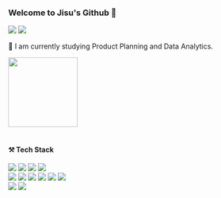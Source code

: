 ### Welcome to Jisu's Github 👋

<a href="zissuuo@yonsei.ac.kr" target="_blank"><img src="https://img.shields.io/badge/zissuuo@yonsei.ac.kr-252a2f?style=flat&logo=maildotru&logoColor=FFFFFF"/></a>
<a href="https://www.linkedin.com/in/jisu-kim-09055423b/" target="_blank"><img src="https://img.shields.io/badge/LinkedIn-252a2f?style=flat&logo=linkedin&logoColor=FFFFFF"/></a>


📕 I am currently studying Product Planning and Data Analytics. <br>

<div gap='10px'>
  <img src="https://github-readme-stats.vercel.app/api?username=zissuuo&show_icons=true&theme=graywhite" height="140">
</div>

<br>

#### ⚒️ Tech Stack
<div gap='10px'>
  <img src="https://img.shields.io/badge/react-20232a.svg?style=flat&logo=react&logoColor=61DAFB" />
  <img src="https://img.shields.io/badge/javascript-F7DF1E.svg?style=flat&logo=javascript&logoColor=20232a"/>
  <img src="https://img.shields.io/badge/styled--components-DB7093?style=flat&logo=styled-components&logoColor=ffd35b"/>
  <img src="https://img.shields.io/badge/flask-000000?style=flat&logo=flask&logoColor=white"/>
</div>
<div gap='10px'>
  <img src="https://img.shields.io/badge/python-3670A0?style=flat&logo=python&logoColor=ffdd54"/>
  <img src="https://img.shields.io/badge/pandas-150458.svg?style=flat&logo=pandas&logoColor=white"/>
  <img src="https://img.shields.io/badge/numpy-4d77cf.svg?style=flat&logo=numpy&logoColor=white"/>
  <img src="https://img.shields.io/badge/Matplotlib-11557c.svg?style=flat&logo=Matplotlib&logoColor=white"/>
  <img src="https://img.shields.io/badge/scikitlearn-F7931E?style=flat&logo=scikitlearn&logoColor=white"/>
  <img src="https://img.shields.io/badge/Tableau-112C5D?style=flat&logo=tableau&logoColor=E97627"/>
</div>
<div gap='10px'>
  <img src="https://img.shields.io/badge/MySQL-003B57?style=flat&logo=mysql&logoColor=white" />
  <img src="https://img.shields.io/badge/PostgreSQL-3E6389?style=flat&logo=postgresql&logoColor=white" />
</div>
